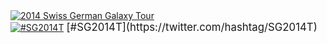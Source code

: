 <div class='center'><a href='/Events/SG2014'><img src='/Images/Logos/SG2014Logo400.png' alt='2014 Swiss German Galaxy Tour'  /></a><br />
<a href='https://twitter.com/hashtag/SG2014T'><img src='/Images/Logos/TwitterBirdTiny.png' alt='#SG2014T' /></a> <span style="font-size: larger;"> [#SG2014T](https://twitter.com/hashtag/SG2014T) </span>
</div>
<br /><br />
